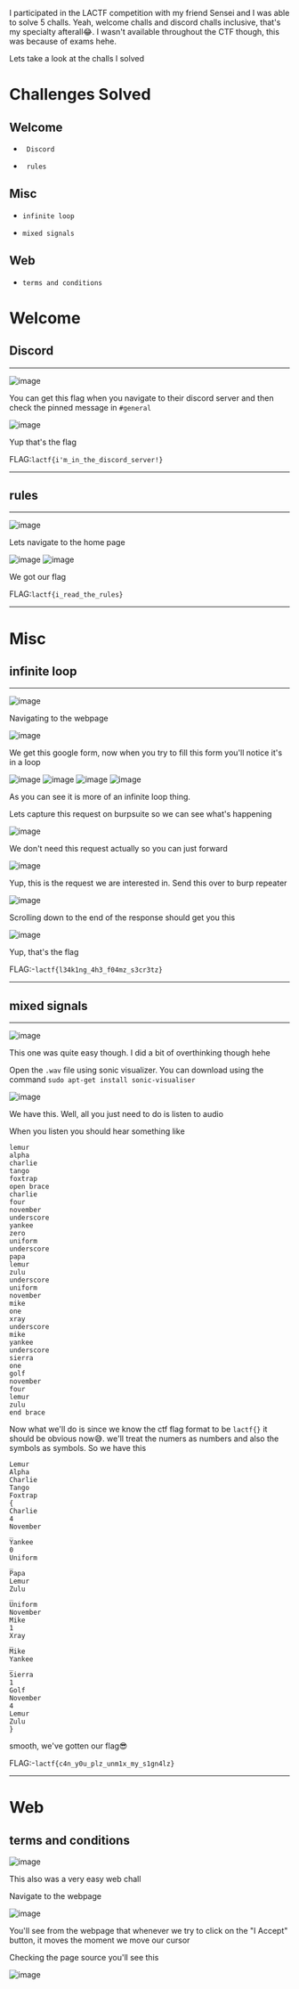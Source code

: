 I participated in the LACTF competition with my friend Sensei and I was able to solve 5 challs. Yeah, welcome challs and discord challs inclusive, that's my specialty afterall😂. I wasn't available throughout the CTF though, this was because of exams hehe.

Lets take a look at the challs I solved

# Challenges Solved
## Welcome
-      Discord
-      rules

## Misc
-     infinite loop
-     mixed signals


## Web
-     terms and conditions



# Welcome

## Discord
<hr>

![image](https://github.com/BlackAnon22/BlackAnon22.github.io/assets/67879936/a17a39a0-fd79-4312-bcda-d21a950794ec)

You can get this flag when you navigate to their discord server and then check the pinned message in `#general` 

![image](https://github.com/BlackAnon22/BlackAnon22.github.io/assets/67879936/67933ac2-9f53-47fd-99e8-c320ac2ff024)

Yup that's the flag

FLAG:```lactf{i'm_in_the_discord_server!}```

------------------------------
 
## rules
<hr>

![image](https://github.com/BlackAnon22/BlackAnon22.github.io/assets/67879936/cdfc81ad-14a9-46d1-a7d3-cf4eca74c7f7)

Lets navigate to the home page

![image](https://github.com/BlackAnon22/BlackAnon22.github.io/assets/67879936/2f80f40b-3660-454d-85cd-fa071d3ab9f3)
![image](https://github.com/BlackAnon22/BlackAnon22.github.io/assets/67879936/191f056c-bc0a-43a9-90cf-4a50b9354fa6)

We got our flag

FLAG:```lactf{i_read_the_rules}```

----------------------

# Misc

## infinite loop
<hr>

![image](https://github.com/BlackAnon22/BlackAnon22.github.io/assets/67879936/cf4ba496-607c-4c38-b487-547bb57f7f58)

Navigating to the webpage

![image](https://github.com/BlackAnon22/BlackAnon22.github.io/assets/67879936/17b44357-ea4e-4ad6-8e80-4f70595191b2)

We get this google form, now when you try to fill this form you'll notice it's in a loop

![image](https://github.com/BlackAnon22/BlackAnon22.github.io/assets/67879936/68e506c6-c9a5-49c2-bcc7-88a5509db74c)
![image](https://github.com/BlackAnon22/BlackAnon22.github.io/assets/67879936/b48f5d5e-5e10-4401-9a78-42ea4673a296)
![image](https://github.com/BlackAnon22/BlackAnon22.github.io/assets/67879936/c3dbc94a-19db-4fb1-8c29-4c0827d26ab9)
![image](https://github.com/BlackAnon22/BlackAnon22.github.io/assets/67879936/5bd9aa72-67a6-405f-88d2-cf44a834e06f)

As you can see it is more of an infinite loop thing.

Lets capture this request on burpsuite so we can see what's happening

![image](https://github.com/BlackAnon22/BlackAnon22.github.io/assets/67879936/dc70af16-588a-4f33-8636-20ed4601e6f0)

We don't need this request actually so you can just forward

![image](https://github.com/BlackAnon22/BlackAnon22.github.io/assets/67879936/6c87d0b4-983e-42a8-acd7-303e5b7ef37a)

Yup, this is the request we are interested in. Send this over to burp repeater

![image](https://github.com/BlackAnon22/BlackAnon22.github.io/assets/67879936/d1ec7166-ae0e-4802-b235-5b8ac4b4dc7c)

Scrolling down to the end of the response should get you this

![image](https://github.com/BlackAnon22/BlackAnon22.github.io/assets/67879936/afd85e15-c0fe-45b2-8a3d-adcd9bb32a2f)

Yup, that's the flag

FLAG:-```lactf{l34k1ng_4h3_f04mz_s3cr3tz}```

----------------------------

## mixed signals
<hr>

![image](https://github.com/BlackAnon22/BlackAnon22.github.io/assets/67879936/8e227870-bd06-43c5-8f1f-b5e615f1dd01)

This one was quite easy though. I did a bit of overthinking though hehe

Open the ```.wav``` file using sonic visualizer. You can download using the command ```sudo apt-get install sonic-visualiser```

![image](https://github.com/BlackAnon22/BlackAnon22.github.io/assets/67879936/bb8a22a0-9063-4d3f-b926-07242922eada)

We have this. Well, all you just need to do is listen to audio

When you listen you should hear something like

```
lemur
alpha
charlie
tango
foxtrap
open brace
charlie
four
november
underscore
yankee
zero
uniform
underscore
papa
lemur
zulu
underscore
uniform
november
mike
one
xray
underscore
mike
yankee
underscore
sierra
one
golf
november
four
lemur
zulu
end brace
```
Now what we'll do is since we know the ctf flag format to be ```lactf{}``` it should be obvious now😅. we'll treat the numers as numbers and also the symbols as symbols.
So we have this

```
Lemur
Alpha
Charlie
Tango
Foxtrap
{
Charlie
4
November
_
Yankee
0
Uniform
_
Papa
Lemur
Zulu
_
Uniform
November
Mike
1
Xray
_
Mike
Yankee
_
Sierra
1
Golf
November
4
Lemur
Zulu
}
```
smooth, we've gotten our flag😎

FLAG:-```lactf{c4n_y0u_plz_unm1x_my_s1gn4lz}```

-----------------------------------

# Web

## terms and conditions

![image](https://github.com/BlackAnon22/BlackAnon22.github.io/assets/67879936/3d490ad9-36ec-4f29-b4eb-d49babadb3d3)

This also was a very easy web chall

Navigate to the webpage

![image](https://github.com/BlackAnon22/BlackAnon22.github.io/assets/67879936/1ae336d1-cd75-4fb2-8640-7f264d4f4ec0)

You'll see from the webpage that whenever we try to click on the "I Accept" button, it moves the moment we move our cursor

Checking the page source you'll see this

![image](https://github.com/BlackAnon22/BlackAnon22.github.io/assets/67879936/75332002-5c87-4223-83cf-b8757f5cdfe8)






















